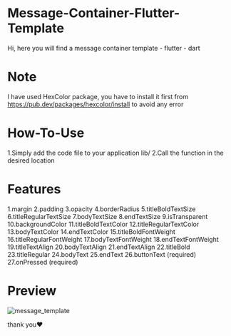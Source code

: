 # Message-Container-Flutter-Template
Hi, here you will find a message container template - flutter - dart

# Note
I have used HexColor package, you have to install it first from https://pub.dev/packages/hexcolor/install to avoid any error

# How-To-Use
  1.Simply add the code file to your application lib/
  2.Call the function in the desired location
  
# Features
  1.margin
  2.padding
  3.opacity
  4.borderRadius
  5.titleBoldTextSize
  6.titleRegularTextSize
  7.bodyTextSize
  8.endTextSize
  9.isTransparent
  10.backgroundColor
  11.titleBoldTextColor
  12.titleRegularTextColor
  13.bodyTextColor
  14.endTextColor
  15.titleBoldFontWeight
  16.titleRegularFontWeight
  17.bodyTextFontWeight
  18.endTextFontWeight
  19.titleTextAlign
  20.bodyTextAlign
  21.endTextAlign
  22.titleBold
  23.titleRegular
  24.bodyText
  25.endText
  26.buttonText  (required)
  27.onPressed   (required)
  
# Preview
![message_template](https://user-images.githubusercontent.com/125300187/219960395-6e70f46a-12da-4e8e-8403-c6a47b5dcc02.png)

thank you♥
